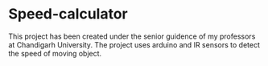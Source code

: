 # Speed-calculator
This project has been created under the senior guidence of my professors at Chandigarh University. The project uses arduino and IR sensors to detect the speed of moving object.
